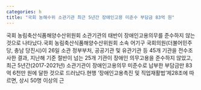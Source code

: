 ```yaml
---
categories: h
title: "국회 농해수위 소관기관 최근 5년간 장애인고용 미준수 부담금 83억 원"
---
```

 국회 농림축산식품해양수산위원회 소관기관의 태반이 장애인고용의무를 준수하지 않는 것으로 나타났다.국회 농림축산식품해양수산위원회 소속 어기구 국회의원(더불어민주당, 충남 당진시)이 26일 소관 정부부처, 공공기관 및 유관기관 등 45개 기관을 전수조사한 결과, 지난해 기준 절반이 넘는 25개 기관이 장애인 의무고용을 준수하지 않았고, 최근 5년간(2017-2021년) 소관기관이 장애인고용의무 미준수로 납부한 부담금만 83억 6천만 원에 달한 것으로 드러났다.현행 ‘장애인고용촉진 및 직업재활법’제28조에 따르면, 상시 50명 이상의 근
